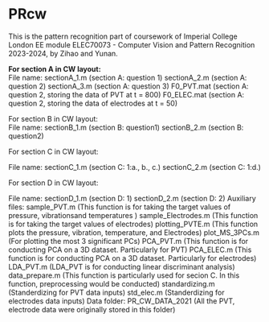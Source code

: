 # PRcw
This is the pattern recognition part of coursework of Imperial College London EE module ELEC70073 - Computer Vision and Pattern Recognition 2023-2024, by Zihao and Yunan. 


**For section A in CW layout:**   
File name: sectionA_1.m (section A: question 1) sectionA_2.m (section A: question 2) sectionA_3.m (section A: question 3) F0_PVT.mat (section A: question 2, storing the data of PVT at t = 800) F0_ELEC.mat (section A: question 2, storing the data of electrodes at t = 50)   

For section B in CW layout:  
File name: sectionB_1.m (section B: question1) sectionB_2.m (section B: question2) 

For section C in CW layout:


File name: sectionC_1.m (section C: 1:a., b., c.) sectionC_2.m (section C: 1:d.) 

For section D in CW layout:


File name: sectionD_1.m (section D: 1) sectionD_2.m (section D: 2) Auxiliary files: sample_PVT.m (This function is for taking the target values of pressure, vibrationsand temperatures ) sample_Electrodes.m (This function is for taking the target values of electrodes) plotting_PVTE.m (This function plots the pressure, vibration, temperature, and Electrodes) plot_MS_3PCs.m (For plotting the most 3 significant PCs) PCA_PVT.m (This function is for conducting PCA on a 3D dataset. Particularly for PVT) PCA_ELEC.m (This function is for conducting PCA on a 3D dataset. Particularly for electrodes) LDA_PVT.m (LDA_PVT is for conducting linear discriminant analysis) data_prepare.m (This function is particularly used for secion C. In this function, preprocessing would be conducted) standardizing.m (Standerdizing for PVT data inputs) std_elec.m (Standerdizing for electrodes data inputs) Data folder: PR_CW_DATA_2021 (All the PVT, electrode data were originally stored in this folder)
